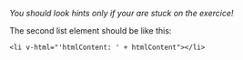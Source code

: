 *You should look hints only if your are stuck on the exercice!*

The second list element should be like this:
```
<li v-html="'htmlContent: ' + htmlContent"></li>
```
